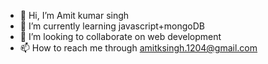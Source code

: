 - 👋 Hi, I’m Amit kumar singh
- 🌱 I’m currently learning javascript+mongoDB
- 💞️ I’m looking to collaborate on web development
- 📫 How to reach me through amitksingh.1204@gmail.com

<!---
amitksingh0880/amitksingh0880 is a ✨ special ✨ repository because its `README.md` (this file) appears on your GitHub profile.
You can click the Preview link to take a look at your changes.
--->
